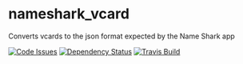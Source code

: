 # nameshark_vcard
Converts vcards to the json format expected by the Name Shark app

[![Code Issues](https://www.quantifiedcode.com/api/v1/project/3553d32e83a8475ea60237d6a02d7107/badge.svg)](https://www.quantifiedcode.com/app/project/3553d32e83a8475ea60237d6a02d7107)
[![Dependency Status](https://www.versioneye.com/user/projects/57244381ba37ce00350af8c3/badge.svg?style=flat)](https://www.versioneye.com/user/projects/57244381ba37ce00350af8c3)
[![Travis Build](https://travis-ci.org/proinsias/nameshark_vcard.svg?branch=master)](https://travis-ci.org/proinsias/nameshark_vcard)
